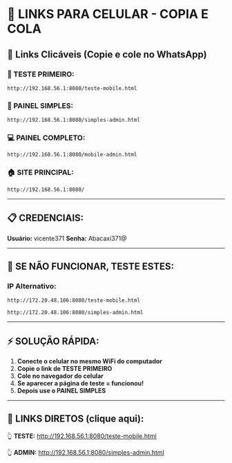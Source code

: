 # 📱 LINKS PARA CELULAR - COPIA E COLA

## 🔗 Links Clicáveis (Copie e cole no WhatsApp)

### 🧪 TESTE PRIMEIRO:
```
http://192.168.56.1:8080/teste-mobile.html
```

### 📱 PAINEL SIMPLES:
```
http://192.168.56.1:8080/simples-admin.html
```

### 💻 PAINEL COMPLETO:
```
http://192.168.56.1:8080/mobile-admin.html
```

### 🏠 SITE PRINCIPAL:
```
http://192.168.56.1:8080/
```

---

## 📋 CREDENCIAIS:
**Usuário:** vicente371
**Senha:** Abacaxi371@

---

## 🔧 SE NÃO FUNCIONAR, TESTE ESTES:

### IP Alternativo:
```
http://172.20.48.106:8080/teste-mobile.html
```

```
http://172.20.48.106:8080/simples-admin.html
```

---

## ⚡ SOLUÇÃO RÁPIDA:

1. **Conecte o celular no mesmo WiFi do computador**
2. **Copie o link de TESTE PRIMEIRO**
3. **Cole no navegador do celular**
4. **Se aparecer a página de teste = funcionou!**
5. **Depois use o PAINEL SIMPLES**

---

## 🚨 LINKS DIRETOS (clique aqui):

👆 **TESTE:** http://192.168.56.1:8080/teste-mobile.html

👆 **ADMIN:** http://192.168.56.1:8080/simples-admin.html